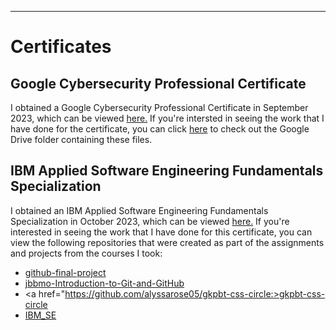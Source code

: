 ---
# Certificates


## Google Cybersecurity Professional Certificate

I obtained a Google Cybersecurity Professional Certificate in September 2023, which can be viewed <a href="https://www.credly.com/org/coursera/badge/google-cybersecurity-certificate-comptia-security-d">here.</a>
If you're intersted in seeing the work that I have done for the certificate, you can click <a href="https://drive.google.com/drive/folders/1_idE9tZR7g80u0t6kQ_gw-zcDpC4hmY-?usp=drive_link">here</a> to check out the Google Drive folder containing these files.

## IBM Applied Software Engineering Fundamentals Specialization

I obtained an IBM Applied Software Engineering Fundamentals Specialization in October 2023, which can be viewed <a href="https://www.credly.com/earner/earned/badge/6d692850-630f-4211-8f63-d5c2c36bcadd">here.</a>
If you're interested in seeing the work that I have done for this certificate, you can view the following repositories that were created as part of the assignments and projects from the courses I took:

- <a href="https://github.com/alyssarose05/github-final-project">github-final-project</a>
- <a href="https://github.com/alyssarose05/jbbmo-Introduction-to-Git-and-GitHub">jbbmo-Introduction-to-Git-and-GitHub</a>
- <a href="https://github.com/alyssarose05/gkpbt-css-circle:>gkpbt-css-circle</a>
- <a href="https://github.com/alyssarose05/IBM_SE">IBM_SE</a>
